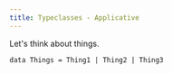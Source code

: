 ```yaml
---
title: Typeclasses - Applicative
---
```


Let's think about things.

```
data Things = Thing1 | Thing2 | Thing3
```
